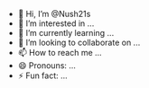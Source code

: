 - 👋 Hi, I’m @Nush21s
- 👀 I’m interested in ...
- 🌱 I’m currently learning ...
- 💞️ I’m looking to collaborate on ...
- 📫 How to reach me ...
- 😄 Pronouns: ...
- ⚡ Fun fact: ...

<!---
Nush21s/Nush21s is a ✨ special ✨ repository because its `README.md` (this file) appears on your GitHub profile.
You can click the Preview link to take a look at your changes.
--->
